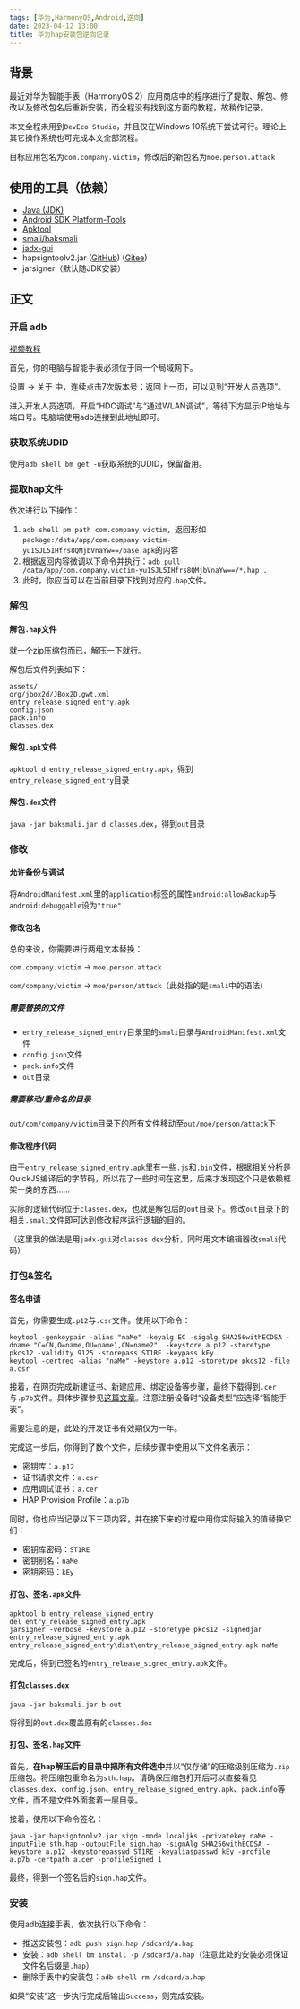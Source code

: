 ```yaml
---
tags: [华为,HarmonyOS,Android,逆向]
date: 2023-04-12 13:00
title: 华为hap安装包逆向记录
---
```


## 背景

最近对华为智能手表（HarmonyOS 2）应用商店中的程序进行了提取、解包、修改以及修改包名后重新安装，而全程没有找到这方面的教程，故稍作记录。

本文全程未用到`DevEco Studio`，并且仅在Windows 10系统下尝试可行。理论上其它操作系统也可完成本文全部流程。

目标应用包名为`com.company.victim`，修改后的新包名为`moe.person.attack`

## 使用的工具（依赖）

- [Java (JDK)](https://www.oracle.com/java/technologies/downloads/#java20)
- [Android SDK Platform-Tools](https://developer.android.google.cn/studio/releases/platform-tools?hl=zh-cn#downloads)
- [Apktool](https://ibotpeaches.github.io/Apktool/install)
- [smali/baksmali](https://github.com/JesusFreke/smali)
- [jadx-gui](https://github.com/skylot/jadx/releases/latest)
- hapsigntoolv2.jar ([GitHub](https://github.com/openharmony/signcenter_tool/raw/master/hapsigntool/hapsigntoolv2.jar)) ([Gitee](https://gitee.com/openharmony/signcenter_tool/raw/master/hapsigntool/hapsigntoolv2.jar))
- jarsigner（默认随JDK安装）

## 正文

### 开启 adb

[视频教程](https://www.bilibili.com/video/BV1iZ4y12775)

首先，你的电脑与智能手表必须位于同一个局域网下。

设置 -> 关于 中，连续点击7次版本号；返回上一页，可以见到“开发人员选项”。

进入开发人员选项，开启“HDC调试”与“通过WLAN调试”，等待下方显示IP地址与端口号。电脑端使用adb连接到此地址即可。

### 获取系统UDID

使用`adb shell bm get -u`获取系统的UDID，保留备用。

### 提取hap文件

依次进行以下操作：
 1. `adb shell pm path com.company.victim`，返回形如`package:/data/app/com.company.victim-yu1SJL5IHfrs8QMjbVnaYw==/base.apk`的内容
 2. 根据返回内容微调以下命令并执行：`adb pull /data/app/com.company.victim-yu1SJL5IHfrs8QMjbVnaYw==/*.hap .`
 3. 此时，你应当可以在当前目录下找到对应的`.hap`文件。
 
### 解包
 
#### 解包`.hap`文件
 
就一个zip压缩包而已，解压一下就行。

解包后文件列表如下：

```plain
assets/
org/jbox2d/JBox2D.gwt.xml
entry_release_signed_entry.apk
config.json
pack.info
classes.dex
```

#### 解包`.apk`文件

`apktool d entry_release_signed_entry.apk`，得到`entry_release_signed_entry`目录

#### 解包`.dex`文件

`java -jar baksmali.jar d classes.dex`，得到`out`目录

### 修改

#### 允许备份与调试

将`AndroidManifest.xml`里的`application`标签的属性`android:allowBackup`与`android:debuggable`设为`"true"`

#### 修改包名

总的来说，你需要进行两组文本替换：

`com.company.victim` -> `moe.person.attack`

`com/company/victim` -> `moe/person/attack`（此处指的是`smali`中的语法）

##### 需要替换的文件

- `entry_release_signed_entry`目录里的`smali`目录与`AndroidManifest.xml`文件
- `config.json`文件
- `pack.info`文件
- `out`目录

##### 需要移动/重命名的目录

`out/com/company/victim`目录下的所有文件移动至`out/moe/person/attack`下

#### 修改程序代码

由于`entry_release_signed_entry.apk`里有一些`.js`和`.bin`文件，根据[相关分析](https://www.bandbbs.cn/threads/3936)是QuickJS编译后的字节码，所以花了一些时间在这里，后来才发现这个只是依赖框架一类的东西……

实际的逻辑代码位于`classes.dex`，也就是解包后的`out`目录下。修改`out`目录下的相关`.smali`文件即可达到修改程序运行逻辑的目的。

（这里我的做法是用`jadx-gui`对`classes.dex`分析，同时用文本编辑器改`smali`代码）

### 打包&签名

#### 签名申请

首先，你需要生成`.p12`与`.csr`文件。使用以下命令：

```shell
keytool -genkeypair -alias "naMe" -keyalg EC -sigalg SHA256withECDSA -dname "C=CN,O=name,OU=name1,CN=name2"  -keystore a.p12 -storetype pkcs12 -validity 9125 -storepass ST1RE -keypass kEy
keytool -certreq -alias "naMe" -keystore a.p12 -storetype pkcs12 -file a.csr
```

接着，在网页完成新建证书、新建应用、绑定设备等步骤，最终下载得到`.cer`与`.p7b`文件。具体步骤参见[这篇文章](https://zhuanlan.zhihu.com/p/377931066)。注意注册设备时“设备类型”应选择“智能手表”。

需要注意的是，此处的开发证书有效期仅为一年。

完成这一步后，你得到了数个文件，后续步骤中使用以下文件名表示：

- 密钥库：`a.p12`
- 证书请求文件：`a.csr`
- 应用调试证书：`a.cer`
- HAP Provision Profile：`a.p7b`

同时，你也应当记录以下三项内容，并在接下来的过程中用你实际输入的值替换它们：

- 密钥库密码：`ST1RE`
- 密钥别名：`naMe`
- 密钥密码：`kEy`

#### 打包、签名`.apk`文件

```shell
apktool b entry_release_signed_entry
del entry_release_signed_entry.apk
jarsigner -verbose -keystore a.p12 -storetype pkcs12 -signedjar entry_release_signed_entry.apk entry_release_signed_entry\dist\entry_release_signed_entry.apk naMe
```

完成后，得到已签名的`entry_release_signed_entry.apk`文件。

#### 打包`classes.dex`

`java -jar baksmali.jar b out`

将得到的`out.dex`覆盖原有的`classes.dex`

#### 打包、签名`.hap`文件

首先，**在hap解压后的目录中把所有文件选中**并以“仅存储”的压缩级别压缩为`.zip`压缩包。将压缩包重命名为`sth.hap`。请确保压缩包打开后可以直接看见`classes.dex`、`config.json`、`entry_release_signed_entry.apk`、`pack.info`等文件，而不是文件外面套着一层目录。

接着，使用以下命令签名：

```shell
java -jar hapsigntoolv2.jar sign -mode localjks -privatekey naMe -inputFile sth.hap -outputFile sign.hap -signAlg SHA256withECDSA -keystore a.p12 -keystorepasswd ST1RE -keyaliaspasswd kEy -profile a.p7b -certpath a.cer -profileSigned 1
```

最终，得到一个签名后的`sign.hap`文件。

### 安装

使用adb连接手表，依次执行以下命令：

- 推送安装包：`adb push sign.hap /sdcard/a.hap`
- 安装：`adb shell bm install -p /sdcard/a.hap`（注意此处的安装必须保证文件名后缀是`.hap`）
- 删除手表中的安装包：`adb shell rm /sdcard/a.hap`

如果“安装”这一步执行完成后输出`Success`，则完成安装。

